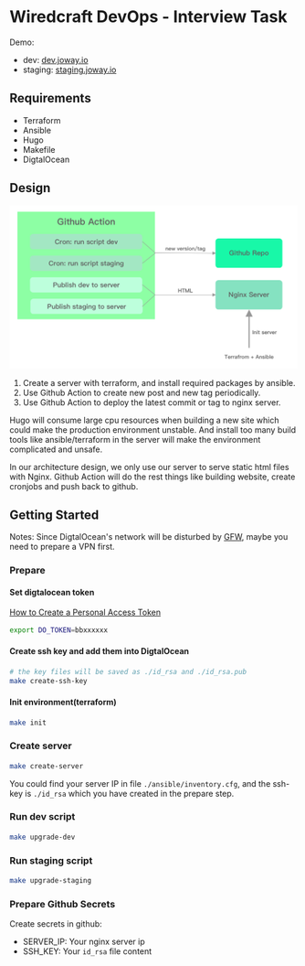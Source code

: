 # Wiredcraft DevOps - Interview Task

Demo:

- dev: [dev.joway.io](https://dev.joway.io/)
- staging: [staging.joway.io](https://staging.joway.io/)

## Requirements

- Terraform
- Ansible
- Hugo
- Makefile
- DigtalOcean

## Design

![](wiredcraft-devops.png)

1. Create a server with terraform, and install required packages by ansible.
2. Use Github Action to create new post and new tag periodically.
3. Use Github Action to deploy the latest commit or tag to nginx server.

Hugo will consume large cpu resources when building a new site which could make the production environment unstable. And install too many build tools like ansible/terraform in the server will make the environment complicated and unsafe.

In our architecture design, we only use our server to serve static html files with Nginx. Github Action will do the rest things like building website, create cronjobs and push back to github.

## Getting Started

Notes: Since DigtalOcean's network will be disturbed by [GFW](https://en.wikipedia.org/wiki/Great_Firewall), maybe you need to prepare a VPN first.

### Prepare

#### Set digtalocean token

[How to Create a Personal Access Token](https://www.digitalocean.com/docs/apis-clis/api/create-personal-access-token/)

```sh
export DO_TOKEN=bbxxxxxx
```

#### Create ssh key and add them into DigtalOcean

```sh
# the key files will be saved as ./id_rsa and ./id_rsa.pub
make create-ssh-key
```

#### Init environment(terraform)

```sh
make init
```

### Create server

```sh
make create-server
```

You could find your server IP in file `./ansible/inventory.cfg`, and the ssh-key is `./id_rsa` which you have created in the prepare step.

### Run dev script

```sh
make upgrade-dev
```

### Run staging script

```sh
make upgrade-staging
```

### Prepare Github Secrets

Create secrets in github:

- SERVER_IP: Your nginx server ip
- SSH_KEY: Your `id_rsa` file content
